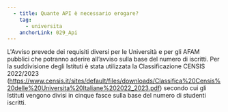 ```yaml
---
  - title: Quante API è necessario erogare?
    tag:
      - universita
    anchorLink: 029_Api
---
```


L'Avviso prevede dei requisiti diversi per le Università e per gli AFAM pubblici che potranno aderire all’avviso sulla base del numero di iscritti. Per la suddivisione degli Istituti è stata utilizzata la Classificazione CENSIS 2022/2023 (https://www.censis.it/sites/default/files/downloads/Classifica%20Censis%20delle%20Universita%20Italiane%202022_2023.pdf) secondo cui gli Istituti vengono divisi in cinque fasce sulla base del numero di studenti iscritti.
